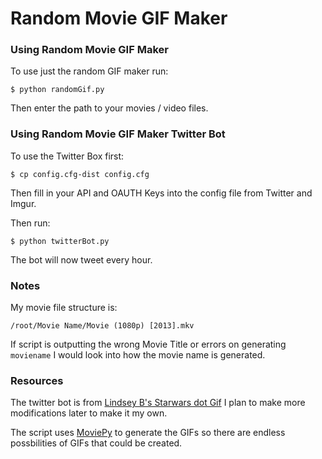 Random Movie GIF Maker
=====

### Using Random Movie GIF Maker
To use just the random GIF maker run:

```
$ python randomGif.py
```

Then enter the path to your movies / video files.

### Using Random Movie GIF Maker Twitter Bot
To use the Twitter Box first:

```
$ cp config.cfg-dist config.cfg
```

Then fill in your API and OAUTH Keys into the config file from Twitter and Imgur.

Then run:

```
$ python twitterBot.py
```

The bot will now tweet every hour.

### Notes

My movie file structure is:

```
/root/Movie Name/Movie (1080p) [2013].mkv
```

If script is outputting the wrong Movie Title or errors on generating ```moviename``` I would look into how the movie name is generated. 

### Resources
The twitter bot is from [Lindsey B's Starwars dot Gif](https://github.com/LindseyB/starwars-dot-gif/) I plan to make more modifications later to make it my own. 

The script uses [MoviePy](https://github.com/Zulko/moviepy) to generate the GIFs so there are endless possbilities of GIFs that could be created.  